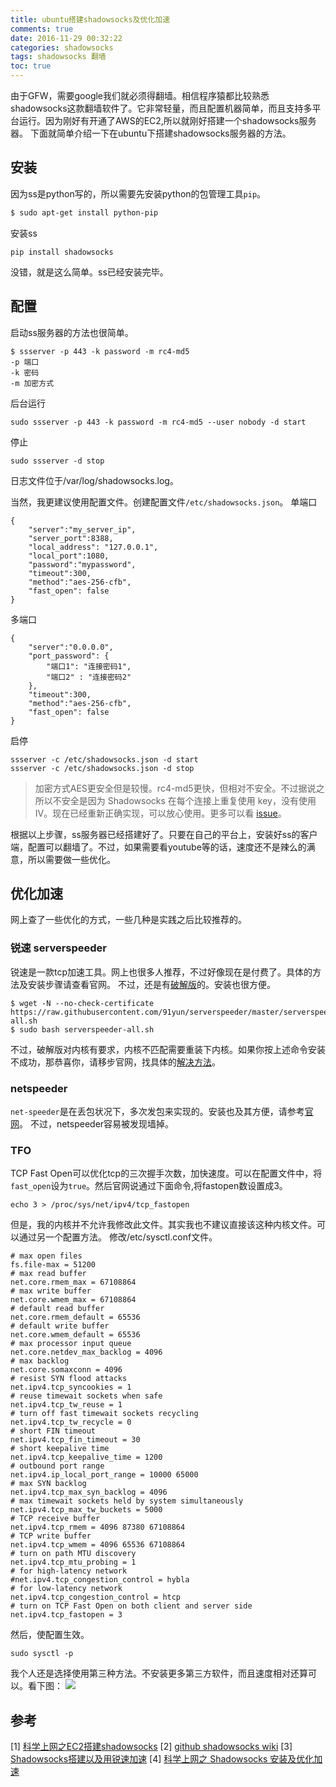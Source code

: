 ```yaml
---
title: ubuntu搭建shadowsocks及优化加速
comments: true
date: 2016-11-29 00:32:22
categories: shadowsocks
tags: shadowsocks 翻墙
toc: true
---
```

由于GFW，需要google我们就必须得翻墙。相信程序猿都比较熟悉shadowsocks这款翻墙软件了。它非常轻量，而且配置机器简单，而且支持多平台运行。因为刚好有开通了AWS的EC2,所以就刚好搭建一个shadowsocks服务器。
下面就简单介绍一下在ubuntu下搭建shadowsocks服务器的方法。

## 安装
因为ss是python写的，所以需要先安装python的包管理工具<code>pip</code>。
```bash
$ sudo apt-get install python-pip
```
安装ss
```
pip install shadowsocks
```
没错，就是这么简单。ss已经安装完毕。

## 配置
启动ss服务器的方法也很简单。
```
$ ssserver -p 443 -k password -m rc4-md5
-p 端口
-k 密码
-m 加密方式
```
后台运行
```
sudo ssserver -p 443 -k password -m rc4-md5 --user nobody -d start
```
停止
```
sudo ssserver -d stop
```
日志文件位于/var/log/shadowsocks.log。

当然，我更建议使用配置文件。创建配置文件<code>/etc/shadowsocks.json</code>。
单端口
```
{
    "server":"my_server_ip",
    "server_port":8388,
    "local_address": "127.0.0.1",
    "local_port":1080,
    "password":"mypassword",
    "timeout":300,
    "method":"aes-256-cfb",
    "fast_open": false
}
```
多端口
```
{
    "server":"0.0.0.0",
    "port_password": {
        "端口1": "连接密码1",
        "端口2" : "连接密码2"
    },
    "timeout":300,
    "method":"aes-256-cfb",
    "fast_open": false
}
```
启停
```
ssserver -c /etc/shadowsocks.json -d start
ssserver -c /etc/shadowsocks.json -d stop
```
> 加密方式AES更安全但是较慢。rc4-md5更快，但相对不安全。不过据说之所以不安全是因为 Shadowsocks 在每个连接上重复使用 key，没有使用 IV。现在已经重新正确实现，可以放心使用。更多可以看 [issue](https://github.com/shadowsocks/shadowsocks/issues/178)。

根据以上步骤，ss服务器已经搭建好了。只要在自己的平台上，安装好ss的客户端，配置可以翻墙了。不过，如果需要看youtube等的话，速度还不是辣么的满意，所以需要做一些优化。
## 优化加速
网上查了一些优化的方式，一些几种是实践之后比较推荐的。
### 锐速 serverspeeder
锐速是一款tcp加速工具。网上也很多人推荐，不过好像现在是付费了。具体的方法及安装步骤请查看官网。
不过，还是有[破解版](https://www.91yun.org/archives/683)的。安装也很方便。
```
$ wget -N --no-check-certificate https://raw.githubusercontent.com/91yun/serverspeeder/master/serverspeeder-all.sh
$ sudo bash serverspeeder-all.sh
```
不过，破解版对内核有要求，内核不匹配需要重装下内核。如果你按上述命令安装不成功，那恭喜你，请移步官网，找具体的[解决方法](https://www.91yun.org/archives/683)。

### netspeeder
<code>net-speeder</code>是在丢包状况下，多次发包来实现的。安装也及其方便，请参考[官网](https://github.com/snooda/net-speeder)。
不过，netspeeder容易被发现墙掉。

### TFO
TCP Fast Open可以优化tcp的三次握手次数，加快速度。可以在配置文件中，将<code>fast_open</code>设为<code>true</code>。然后官网说通过下面命令,将fastopen数设置成3。
```
echo 3 > /proc/sys/net/ipv4/tcp_fastopen
```
但是，我的内核并不允许我修改此文件。其实我也不建议直接该这种内核文件。可以通过另一个配置方法。
修改/etc/sysctl.conf文件。
```
# max open files
fs.file-max = 51200
# max read buffer
net.core.rmem_max = 67108864
# max write buffer
net.core.wmem_max = 67108864
# default read buffer
net.core.rmem_default = 65536
# default write buffer
net.core.wmem_default = 65536
# max processor input queue
net.core.netdev_max_backlog = 4096
# max backlog
net.core.somaxconn = 4096
# resist SYN flood attacks
net.ipv4.tcp_syncookies = 1
# reuse timewait sockets when safe
net.ipv4.tcp_tw_reuse = 1
# turn off fast timewait sockets recycling
net.ipv4.tcp_tw_recycle = 0
# short FIN timeout
net.ipv4.tcp_fin_timeout = 30
# short keepalive time
net.ipv4.tcp_keepalive_time = 1200
# outbound port range
net.ipv4.ip_local_port_range = 10000 65000
# max SYN backlog
net.ipv4.tcp_max_syn_backlog = 4096
# max timewait sockets held by system simultaneously
net.ipv4.tcp_max_tw_buckets = 5000
# TCP receive buffer
net.ipv4.tcp_rmem = 4096 87380 67108864
# TCP write buffer
net.ipv4.tcp_wmem = 4096 65536 67108864
# turn on path MTU discovery
net.ipv4.tcp_mtu_probing = 1
# for high-latency network
#net.ipv4.tcp_congestion_control = hybla
# for low-latency network
net.ipv4.tcp_congestion_control = htcp
# turn on TCP Fast Open on both client and server side
net.ipv4.tcp_fastopen = 3
```
然后，使配置生效。
```
sudo sysctl -p
```
我个人还是选择使用第三种方法。不安装更多第三方软件，而且速度相对还算可以。看下图：
![](http://obv0ef5sf.bkt.clouddn.com/ss-speed)

## 参考
[1] [科学上网之EC2搭建shadowsocks](https://segmentfault.com/a/1190000003101075)
[2] [github shadowsocks wiki](https://github.com/shadowsocks/shadowsocks/wiki)
[3] [Shadowsocks搭建以及用锐速加速](http://www.jianshu.com/p/65128dd81827)
[4] [科学上网之 Shadowsocks 安装及优化加速](http://wuchong.me/blog/2015/02/02/shadowsocks-install-and-optimize/)


